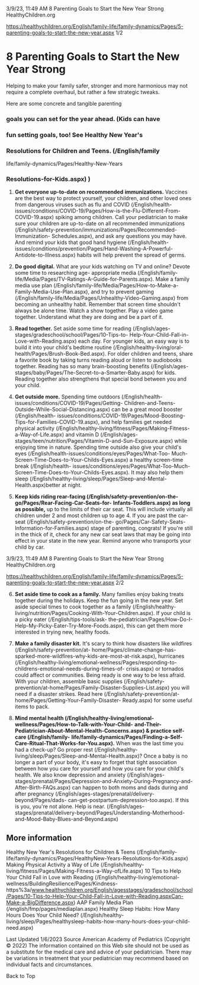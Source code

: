 3/9/23, 11:49 AM 8 Parenting Goals to Start the New Year Strong HealthyChildren.org 

https://healthychildren.org/English/family-life/family-dynamics/Pages/5-parenting-goals-to-start-the-new-year.aspx 1/2 

# 8 Parenting Goals to Start the New Year Strong 

 Helping to make your family safer, stronger and more harmonious may not require a complete overhaul, but rather a few strategic tweaks. 

 Here are some concrete and tangible parenting 

### goals you can set for the year ahead. (Kids can have 

### fun setting goals, too! See Healthy New Year's 

### Resolutions for Children and Teens. (/English/family

 life/family-dynamics/Pages/Healthy-New-Years

### Resolutions-for-Kids.aspx) ) 

1. **Get everyone up-to-date on recommended**     **immunizations.** Vaccines are the best way to     protect yourself, your children, and other loved ones from dangerous viruses such as flu and COVID     (/English/health-issues/conditions/COVID-19/Pages/How-is-the-Flu-Different-From-COVID-19.aspx) spiking     among children. Call your pediatrician to make sure your children are up-to-date on all recommended     immunizations (/English/safety-prevention/immunizations/Pages/Recommended-Immunization-     Schedules.aspx), and ask any questions you may have. And remind your kids that good hand hygiene     (/English/health-issues/conditions/prevention/Pages/Hand-Washing-A-Powerful-Antidote-to-Illness.aspx)     habits will help prevent the spread of germs. 

2. **Do good digital.** What are your kids watching on TV and online? Devote some time to researching age-     appropriate media (/English/family-life/Media/Pages/TV-Ratings-A-Guide-for-Parents.aspx). Make a family     media use plan (/English/family-life/Media/Pages/How-to-Make-a-Family-Media-Use-Plan.aspx), and try to     prevent gaming (/English/family-life/Media/Pages/Unhealthy-Video-Gaming.aspx) from becoming an     unhealthy habit. Remember that screen time shouldn't always be alone time. Watch a show together. Play a     video game together. Understand what they are doing and be a part of it. 

3. **Read together.** Set aside some time for reading (/English/ages-stages/gradeschool/school/Pages/10-Tips-to-     Help-Your-Child-Fall-in-Love-with-Reading.aspx) each day. For younger kids, an easy way is to build it into your     child's bedtime routine (/English/healthy-living/oral-health/Pages/Brush-Book-Bed.aspx). For older children and     teens, share a favorite book by taking turns reading aloud or listen to audiobooks together. Reading has so many     brain-boosting benefits (/English/ages-stages/baby/Pages/The-Secret-to-a-Smarter-Baby.aspx) for kids. Reading     together also strengthens that special bond between you and your child. 

4. **Get outside more.** Spending time outdoors (/English/health-issues/conditions/COVID-19/Pages/Getting-     Children-and-Teens-Outside-While-Social-Distancing.aspx) can be a great mood booster (/English/health-     issues/conditions/COVID-19/Pages/Mood-Boosting-Tips-for-Families-COVID-19.aspx), and help families get     needed physical activity (/English/healthy-living/fitness/Pages/Making-Fitness-a-Way-of-Life.aspx) and vitamin     D (/English/ages-stages/teen/nutrition/Pages/Vitamin-D-and-Sun-Exposure.aspx) while enjoying time in nature.     Spending time outside also give your child's eyes (/English/health-issues/conditions/eyes/Pages/What-Too-     Much-Screen-Time-Does-to-Your-Childs-Eyes.aspx) a healthy screen-time break (/English/health-     issues/conditions/eyes/Pages/What-Too-Much-Screen-Time-Does-to-Your-Childs-Eyes.aspx). It may also help     them sleep (/English/healthy-living/sleep/Pages/Sleep-and-Mental-Health.aspx)better at night. 

5. **Keep kids riding rear-facing (/English/safety-prevention/on-the-go/Pages/Rear-Facing-Car-Seats-for-**     **Infants-Toddlers.aspx) as long as possible,** up to the limits of their car seat. This will include virtually all     children under 2 and most children up to age 4. If you are past the car-seat (/English/safety-prevention/on-the-     go/Pages/Car-Safety-Seats-Information-for-Families.aspx) stage of parenting, congrats! If you're still in the thick     of it, check for any new car seat laws that may be going into effect in your state in the new year. Remind anyone     who transports your child by car. 


3/9/23, 11:49 AM 8 Parenting Goals to Start the New Year Strong HealthyChildren.org 

https://healthychildren.org/English/family-life/family-dynamics/Pages/5-parenting-goals-to-start-the-new-year.aspx 2/2 

6. **Set aside time to cook as a family.** Many families enjoy baking treats together during the holidays. Keep the fun     going in the new year. Set aside special times to cook together as a family (/English/healthy-     living/nutrition/Pages/Cooking-With-Your-Children.aspx). If your child is a picky eater (/English/tips-tools/ask-     the-pediatrician/Pages/How-Do-I-Help-My-Picky-Eater-Try-More-Foods.aspx), this can get them more     interested in trying new, healthy foods. 

7. **Make a family disaster kit.** It's scary to think how disasters like wildfires (/English/safety-prevention/at-     home/Pages/climate-change-has-sparked-more-wildfires-why-kids-are-most-at-risk.aspx), hurricanes     (/English/healthy-living/emotional-wellness/Pages/responding-to-childrens-emotional-needs-during-times-of-     crisis.aspx) or tornados could affect or communities. Being ready is one way to be less afraid. With your children,     assemble basic supplies (/English/safety-prevention/at-home/Pages/Family-Disaster-Supplies-List.aspx) you will     need if a disaster strikes. Read here (/English/safety-prevention/at-home/Pages/Getting-Your-Family-Disaster-     Ready.aspx) for some useful items to pack. 

8. **Mind mental health (/English/healthy-living/emotional-wellness/Pages/How-to-Talk-with-Your-Child-**     **and-Their-Pediatrician-About-Mental-Health-Concerns.aspx) & practice self-care (/English/family-**     **life/family-dynamics/Pages/Finding-a-Self-Care-Ritual-That-Works-for-You.aspx).** When was the last     time you had a check-up? Go proper rest (/English/healthy-living/sleep/Pages/Sleep-and-Mental-Health.aspx)?     Once a baby is no longer a part of your body, it's easy to forget that tight association between how you care for     yourself and how you care for your child's health. We also know depression and anxiety (/English/ages-     stages/prenatal/Pages/Depression-and-Anxiety-During-Pregnancy-and-After-Birth-FAQs.aspx) can happen to     both moms and dads during and after pregnancy (/English/ages-stages/prenatal/delivery-beyond/Pages/dads-     can-get-postpartum-depression-too.aspx). If this is you, you're not alone. Help is near. (/English/ages-     stages/prenatal/delivery-beyond/Pages/Understanding-Motherhood-and-Mood-Baby-Blues-and-Beyond.aspx) 

## More information 

 Healthy New Year's Resolutions for Children & Teens (/English/family-life/family-dynamics/Pages/HealthyNew-Years-Resolutions-for-Kids.aspx) Making Physical Activity a Way of Life (/English/healthy-living/fitness/Pages/Making-Fitness-a-Way-ofLife.aspx) 10 Tips to Help Your Child Fall in Love with Reading (/English/healthy-living/emotional-wellness/BuildingResilience/Pages/Kindness-https%3a/www.healthychildren.org/English/agesstages/gradeschool/school/Pages/10-Tips-to-Help-Your-Child-Fall-in-Love-with-Reading.aspxCan-Make-a-BigDifference.aspx) AAP Family Media Plan (/english/fmp/pages/mediaplan.aspx) Healthy Sleep Habits: How Many Hours Does Your Child Need? (/English/healthy-living/sleep/Pages/healthysleep-habits-how-many-hours-does-your-child-need.aspx) 

 Last Updated 1/6/2023 Source American Academy of Pediatrics (Copyright © 2022) The information contained on this Web site should not be used as a substitute for the medical care and advice of your pediatrician. There may be variations in treatment that your pediatrician may recommend based on individual facts and circumstances. 

 Back to Top 


